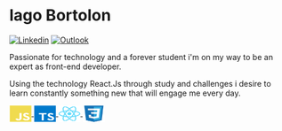 # Iago Bortolon

[![Linkedin](https://img.shields.io/badge/LinkedIn-0077B5?style=for-the-badge&logo=linkedin&logoColor=white&link=)](https://www.linkedin.com/in/iagobortolon/)
[![Outlook](https://img.shields.io/badge/Microsoft_Outlook-0078D4?style=for-the-badge&logo=microsoft-outlook&logoColor=white)](mailto:iago_bortolon@hotmail.com)

Passionate for technology and a forever student i'm on my way to be an expert as front-end developer.

Using the technology React.Js through study and challenges i desire to learn constantly something new that will engage me every day.

<div display="inline-block">

  <a href="https://github.com/iagob28">
  <img align="center" alt="JavaScript" height="30" width="40" src="https://raw.githubusercontent.com/devicons/devicon/master/icons/javascript/javascript-plain.svg">

  <img align="center" alt="JavaScript" height="30" width="40" src="https://raw.githubusercontent.com/devicons/devicon/master/icons/typescript/typescript-plain.svg">

  <img align="center" alt="JavaScript" height="30" width="40" src="https://raw.githubusercontent.com/devicons/devicon/master/icons/react/react-original.svg">

  <img align="center" alt="JavaScript" height="30" width="40" src="https://raw.githubusercontent.com/devicons/devicon/master/icons/css3/css3-original.svg">

  </a>
</div>

